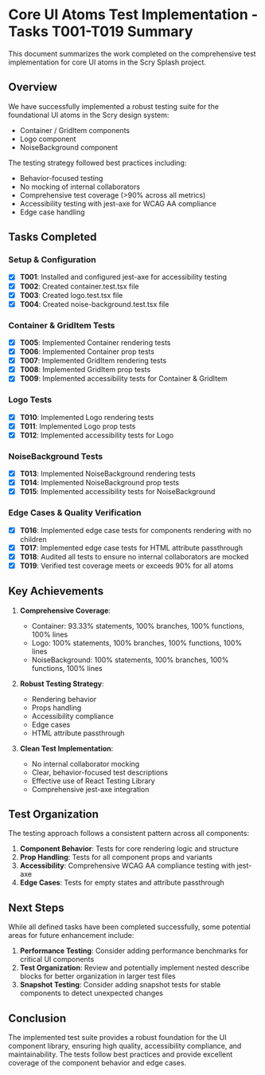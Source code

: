 # Core UI Atoms Test Implementation - Tasks T001-T019 Summary

This document summarizes the work completed on the comprehensive test implementation for core UI atoms in the Scry Splash project.

## Overview

We have successfully implemented a robust testing suite for the foundational UI atoms in the Scry design system:
- Container / GridItem components
- Logo component
- NoiseBackground component

The testing strategy followed best practices including:
- Behavior-focused testing
- No mocking of internal collaborators
- Comprehensive test coverage (>90% across all metrics)
- Accessibility testing with jest-axe for WCAG AA compliance
- Edge case handling

## Tasks Completed

### Setup & Configuration

- [x] **T001**: Installed and configured jest-axe for accessibility testing
- [x] **T002**: Created container.test.tsx file
- [x] **T003**: Created logo.test.tsx file
- [x] **T004**: Created noise-background.test.tsx file

### Container & GridItem Tests

- [x] **T005**: Implemented Container rendering tests
- [x] **T006**: Implemented Container prop tests
- [x] **T007**: Implemented GridItem rendering tests
- [x] **T008**: Implemented GridItem prop tests
- [x] **T009**: Implemented accessibility tests for Container & GridItem

### Logo Tests

- [x] **T010**: Implemented Logo rendering tests
- [x] **T011**: Implemented Logo prop tests
- [x] **T012**: Implemented accessibility tests for Logo

### NoiseBackground Tests

- [x] **T013**: Implemented NoiseBackground rendering tests
- [x] **T014**: Implemented NoiseBackground prop tests
- [x] **T015**: Implemented accessibility tests for NoiseBackground

### Edge Cases & Quality Verification

- [x] **T016**: Implemented edge case tests for components rendering with no children
- [x] **T017**: Implemented edge case tests for HTML attribute passthrough
- [x] **T018**: Audited all tests to ensure no internal collaborators are mocked
- [x] **T019**: Verified test coverage meets or exceeds 90% for all atoms

## Key Achievements

1. **Comprehensive Coverage**:
   - Container: 93.33% statements, 100% branches, 100% functions, 100% lines
   - Logo: 100% statements, 100% branches, 100% functions, 100% lines
   - NoiseBackground: 100% statements, 100% branches, 100% functions, 100% lines

2. **Robust Testing Strategy**:
   - Rendering behavior
   - Props handling
   - Accessibility compliance
   - Edge cases
   - HTML attribute passthrough

3. **Clean Test Implementation**:
   - No internal collaborator mocking
   - Clear, behavior-focused test descriptions
   - Effective use of React Testing Library
   - Comprehensive jest-axe integration

## Test Organization

The testing approach follows a consistent pattern across all components:

1. **Component Behavior**: Tests for core rendering logic and structure
2. **Prop Handling**: Tests for all component props and variants
3. **Accessibility**: Comprehensive WCAG AA compliance testing with jest-axe
4. **Edge Cases**: Tests for empty states and attribute passthrough

## Next Steps

While all defined tasks have been completed successfully, some potential areas for future enhancement include:

1. **Performance Testing**: Consider adding performance benchmarks for critical UI components
2. **Test Organization**: Review and potentially implement nested describe blocks for better organization in larger test files
3. **Snapshot Testing**: Consider adding snapshot tests for stable components to detect unexpected changes

## Conclusion

The implemented test suite provides a robust foundation for the UI component library, ensuring high quality, accessibility compliance, and maintainability. The tests follow best practices and provide excellent coverage of the component behavior and edge cases.